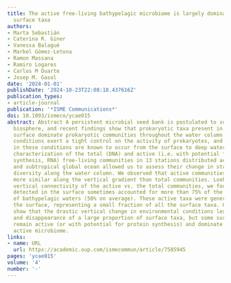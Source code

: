 ```yaml
---
title: The active free-living bathypelagic microbiome is largely dominated by rare
  surface taxa
authors:
- Marta Sebastián
- Caterina R. Giner
- Vanessa Balagué
- Markel Gómez-Letona
- Ramon Massana
- Ramiro Logares
- Carlos M Duarte
- Josep M. Gasol
date: '2024-01-01'
publishDate: '2024-10-23T22:08:18.437616Z'
publication_types:
- article-journal
publication: '*ISME Communications*'
doi: 10.1093/ismeco/ycae015
abstract: Abstract A persistent microbial seed bank is postulated to sustain the marine
  biosphere, and recent findings show that prokaryotic taxa present in the ocean’s
  surface dominate prokaryotic communities throughout the water column. Yet, environmental
  conditions exert a tight control on the activity of prokaryotes, and drastic changes
  in these conditions are known to occur from the surface to deep waters. The simultaneous
  characterization of the total (DNA) and active (i.e. with potential for protein
  synthesis, RNA) free-living communities in 13 stations distributed across the tropical
  and subtropical global ocean allowed us to assess their change in structure and
  diversity along the water column. We observed that active communities were surprisingly
  more similar along the vertical gradient than total communities. Looking at the
  vertical connectivity of the active vs. the total communities, we found that taxa
  detected in the surface sometimes accounted for more than 75% of the active microbiome
  of bathypelagic waters (50% on average). These active taxa were generally rare in
  the surface, representing a small fraction of all the surface taxa. Our findings
  show that the drastic vertical change in environmental conditions leads to the inactivation
  and disappearance of a large proportion of surface taxa, but some surface-rare taxa
  remain active (or with potential for protein synthesis) and dominate the bathypelagic
  active microbiome.
links:
- name: URL
  url: https://academic.oup.com/ismecommun/article/7585945
pages: 'ycae015'
volume: '4'
number: '-'
---
```

